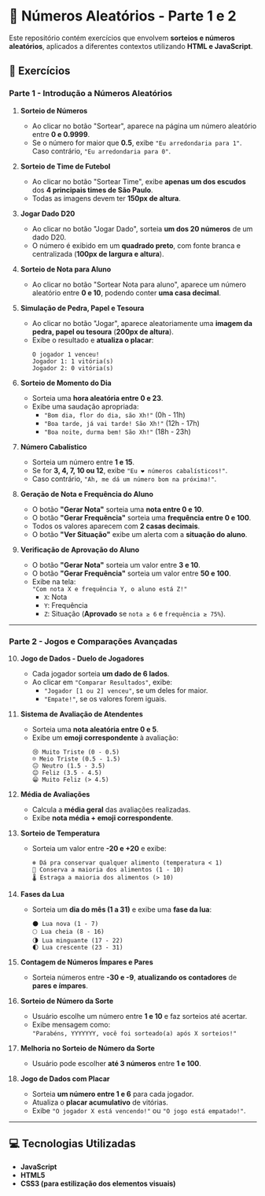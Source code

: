# 🎲 Números Aleatórios - Parte 1 e 2

Este repositório contém exercícios que envolvem **sorteios e números aleatórios**, aplicados a diferentes contextos utilizando **HTML e JavaScript**.

## 📌 Exercícios

### **Parte 1 - Introdução a Números Aleatórios**

1. **Sorteio de Números**  
   - Ao clicar no botão "Sortear", aparece na página um número aleatório entre **0 e 0.9999**.  
   - Se o número for maior que **0.5**, exibe `"Eu arredondaria para 1"`. Caso contrário, `"Eu arredondaria para 0"`.

2. **Sorteio de Time de Futebol**  
   - Ao clicar no botão "Sortear Time", exibe **apenas um dos escudos** dos **4 principais times de São Paulo**.  
   - Todas as imagens devem ter **150px de altura**.

3. **Jogar Dado D20**  
   - Ao clicar no botão "Jogar Dado", sorteia **um dos 20 números** de um dado D20.  
   - O número é exibido em um **quadrado preto**, com fonte branca e centralizada (**100px de largura e altura**).

4. **Sorteio de Nota para Aluno**  
   - Ao clicar no botão "Sortear Nota para aluno", aparece um número aleatório entre **0 e 10**, podendo conter **uma casa decimal**.

5. **Simulação de Pedra, Papel e Tesoura**  
   - Ao clicar no botão "Jogar", aparece aleatoriamente uma **imagem da pedra, papel ou tesoura** (**200px de altura**).  
   - Exibe o resultado e **atualiza o placar**:
     ```
     O jogador 1 venceu!
     Jogador 1: 1 vitória(s)
     Jogador 2: 0 vitória(s)
     ```

6. **Sorteio de Momento do Dia**  
   - Sorteia uma **hora aleatória entre 0 e 23**.  
   - Exibe uma saudação apropriada:
     - `"Bom dia, flor do dia, são Xh!"` (0h - 11h)
     - `"Boa tarde, já vai tarde! São Xh!"` (12h - 17h)
     - `"Boa noite, durma bem! São Xh!"` (18h - 23h)

7. **Número Cabalístico**  
   - Sorteia um número entre **1 e 15**.  
   - Se for **3, 4, 7, 10 ou 12**, exibe `"Eu ❤️ números cabalísticos!"`.  
   - Caso contrário, `"Ah, me dá um número bom na próxima!"`.

8. **Geração de Nota e Frequência do Aluno**  
   - O botão **"Gerar Nota"** sorteia uma **nota entre 0 e 10**.  
   - O botão **"Gerar Frequência"** sorteia uma **frequência entre 0 e 100**.  
   - Todos os valores aparecem com **2 casas decimais**.  
   - O botão **"Ver Situação"** exibe um alerta com a **situação do aluno**.

9. **Verificação de Aprovação do Aluno**  
   - O botão **"Gerar Nota"** sorteia um valor entre **3 e 10**.  
   - O botão **"Gerar Frequência"** sorteia um valor entre **50 e 100**.  
   - Exibe na tela:  
     `"Com nota X e frequência Y, o aluno está Z!"`  
     - `X`: Nota  
     - `Y`: Frequência  
     - `Z`: Situação (**Aprovado** se `nota ≥ 6` e `frequência ≥ 75%`).

---

### **Parte 2 - Jogos e Comparações Avançadas**

10. **Jogo de Dados - Duelo de Jogadores**  
    - Cada jogador sorteia **um dado de 6 lados**.  
    - Ao clicar em `"Comparar Resultados"`, exibe:
      - `"Jogador [1 ou 2] venceu"`, se um deles for maior.
      - `"Empate!"`, se os valores forem iguais.

11. **Sistema de Avaliação de Atendentes**  
    - Sorteia uma **nota aleatória entre 0 e 5**.  
    - Exibe um **emoji correspondente** à avaliação:
      ```
      😢 Muito Triste (0 - 0.5)
      ☹️ Meio Triste (0.5 - 1.5)
      😐 Neutro (1.5 - 3.5)
      😊 Feliz (3.5 - 4.5)
      😁 Muito Feliz (> 4.5)
      ```

12. **Média de Avaliações**  
    - Calcula a **média geral** das avaliações realizadas.  
    - Exibe **nota média + emoji correspondente**.

13. **Sorteio de Temperatura**  
    - Sorteia um valor entre **-20 e +20** e exibe:
      ```
      ❄️ Dá pra conservar qualquer alimento (temperatura < 1)
      🥶 Conserva a maioria dos alimentos (1 - 10)
      🌡️ Estraga a maioria dos alimentos (> 10)
      ```

14. **Fases da Lua**  
    - Sorteia um **dia do mês (1 a 31)** e exibe uma **fase da lua**:
      ```
      🌑 Lua nova (1 - 7)
      🌕 Lua cheia (8 - 16)
      🌗 Lua minguante (17 - 22)
      🌓 Lua crescente (23 - 31)
      ```

15. **Contagem de Números Ímpares e Pares**  
    - Sorteia números entre **-30 e -9**, **atualizando os contadores** de **pares e ímpares**.

16. **Sorteio de Número da Sorte**  
    - Usuário escolhe um número entre **1 e 10** e faz sorteios até acertar.  
    - Exibe mensagem como:  
      `"Parabéns, YYYYYYY, você foi sorteado(a) após X sorteios!"`

17. **Melhoria no Sorteio de Número da Sorte**  
    - Usuário pode escolher **até 3 números** entre **1 e 100**.

18. **Jogo de Dados com Placar**  
    - Sorteia **um número entre 1 e 6** para cada jogador.  
    - Atualiza o **placar acumulativo** de vitórias.  
    - Exibe `"O jogador X está vencendo!"` ou `"O jogo está empatado!"`.

---

## 💻 Tecnologias Utilizadas

- **JavaScript**
- **HTML5**
- **CSS3 (para estilização dos elementos visuais)**

